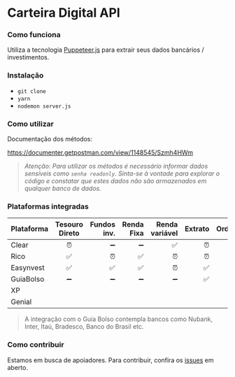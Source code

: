 # Carteira Digital API


### Como funciona
Utiliza a tecnologia [Puppeteer.js](https://github.com/puppeteer/puppeteer) para extrair seus dados bancários / investimentos.

### Instalação
- `git clone`
- `yarn`
- `nodemon server.js` 

### Como utilizar
Documentação dos métodos:

https://documenter.getpostman.com/view/1148545/Szmh4HWm

> _Atenção: Para utilizar os métodos é necessário informar dados sensíveis como `senha readonly`. Sinta-se à vontade para explorar o código e constatar que estes dados não são armazenados em qualquer banco de dados._

### Plataformas integradas


| Plataforma | Tesouro Direto      | Fundos inv.    | Renda Fixa     | Renda variável | Extrato | Ordens | Contas correntes |
| -----------|:-------------------:| --------------:| --------------:| --------------:| -------:| ------:|-----------------:|
| Clear      |⏰                   |➖               |➖              |✅              |⏰       |⏰       |✅                |
| Rico       |✅                   |⏰               |✅              |⏰              |⏰       |⏰       |✅                |
| Easynvest  |✅                   |✅               |✅              |⏰              |✅       |⏰       |✅                |
| GuiaBolso  |➖                   |➖               |➖              |➖              |✅       |➖       |✅                |
| XP         |                     |                |                |                |        |         |                  |
| Genial     |                     |                |                |                |        |         |                  |

> A integração com o Guia Bolso contempla bancos como Nubank, Inter, Itaú, Bradesco, Banco do Brasil etc.

### Como contribuir
Estamos em busca de apoiadores. Para contribuir, confira os [issues](https://github.com/MaiaVinicius/carteira-digital-api/issues) em aberto.
